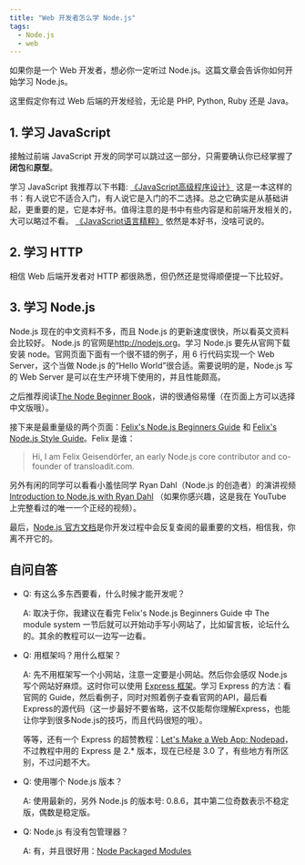 ```yaml
---
title: "Web 开发者怎么学 Node.js"
tags:
  - Node.js
  - web
---
```


如果你是一个 Web 开发者，想必你一定听过 Node.js。这篇文章会告诉你如何开始学习 Node.js。

这里假定你有过 Web 后端的开发经验，无论是 PHP, Python, Ruby 还是 Java。

<!-- more -->

## 1. 学习 JavaScript
接触过前端 JavaScript 开发的同学可以跳过这一部分，只需要确认你已经掌握了<strong>闭包</strong>和<strong>原型</strong>。

学习 JavaScript 我推荐以下书籍:
<a href="http://book.douban.com/subject/10546125/" target="_blank">《JavaScript高级程序设计》</a>
这是一本这样的书：有人说它不适合入门，有人说它是入门的不二选择。总之它确实是从基础讲起，更重要的是，它是本好书。值得注意的是书中有些内容是和前端开发相关的，大可以略过不看。
<a href="http://book.douban.com/subject/3590768/" target="_blank">《JavaScript语言精粹》</a>
依然是本好书，没啥可说的。

## 2. 学习 HTTP
相信 Web 后端开发者对 HTTP 都很熟悉，但仍然还是觉得顺便提一下比较好。

## 3. 学习 Node.js
Node.js 现在的中文资料不多，而且 Node.js 的更新速度很快，所以看英文资料会比较好。
Node.js 的官网是<a href="http://nodejs.org" target="_blank">http://nodejs.org</a>。学习 Node.js 要先从官网下载安装 node。官网页面下面有一个很不错的例子，用 6 行代码实现一个 Web Server，这个当做 Node.js 的“Hello World”很合适。需要说明的是，Node.js 写的 Web Server 是可以在生产环境下使用的，并且性能颇高。

之后推荐阅读<a href="http://www.nodebeginner.org" target="_blank">The Node Beginner Book</a>，讲的很通俗易懂（在页面上方可以选择中文版哦）。

接下来是最重量级的两个页面：<a href="http://nodeguide.com/beginner.html" target="_blank">Felix's Node.js Beginners Guide</a> 和 <a href="http://nodeguide.com/style.html" target="_blank">Felix's Node.js Style Guide</a>。Felix 是谁：

> Hi, I am Felix Geisendörfer, an early Node.js core contributor and co-founder of transloadit.com.

另外有闲的同学可以看看小羞怯同学 Ryan Dahl（Node.js 的创造者）的演讲视频 <a href="http://www.youtube.com/watch?v=jo_B4LTHi3I" target="_blank">Introduction to Node.js with Ryan Dahl</a> （如果你感兴趣，这是我在 YouTube 上完整看过的唯一一个正经的视频）。

最后，<a href="http://nodejs.org/api/" target="_blank">Node.js 官方文档</a>是你开发过程中会反复查阅的最重要的文档，相信我，你离不开它的。

## 自问自答
* Q: 有这么多东西要看，什么时候才能开发呢？

    A: 取决于你，我建议在看完 Felix's Node.js Beginners Guide 中 The module system 一节后就可以开始动手写小网站了，比如留言板，论坛什么的。其余的教程可以一边写一边看。

* Q: 用框架吗？用什么框架？

    A: 先不用框架写一个小网站，注意一定要是小网站。然后你会感叹 Node.js 写个网站好麻烦。这时你可以使用 <a href="http://expressjs.com" target="_blank">Express 框架</a>。学习 Express 的方法：看官网的 Guide，然后看例子，同时对照着例子查看官网的API，最后看Express的源代码（这一步最好不要省略，这不仅能帮你理解Express，也能让你学到很多Node.js的技巧，而且代码很短的哦）。

    等等，还有一个 Express 的超赞教程：<a href="http://dailyjs.com/tags.html#lmawa" target="_blank">Let's Make a Web App: Nodepad</a>，不过教程中用的 Express 是 2.* 版本，现在已经是 3.0 了，有些地方有所区别，不过问题不大。

* Q: 使用哪个 Node.js 版本？

    A: 使用最新的，另外 Node.js 的版本号: 0.8.6，其中第二位奇数表示不稳定版，偶数是稳定版。

* Q: Node.js 有没有包管理器？

    A: 有，并且很好用：<a href="https://npmjs.org" target="_blank">Node Packaged Modules</a>
